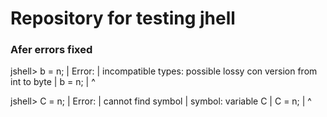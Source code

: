# Repository for testing jhell
### Afer errors fixed
jshell> b = n;
|  Error:
|  incompatible types: possible lossy con
version from int to byte
|  b = n;
|      ^

jshell> C = n;
|  Error:
|  cannot find symbol
|    symbol:   variable C
|  C = n;
|  ^
